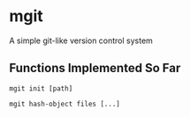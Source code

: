 # mgit

A simple git-like version control system

## Functions Implemented So Far

`mgit init [path]`

`mgit hash-object files [...]`
